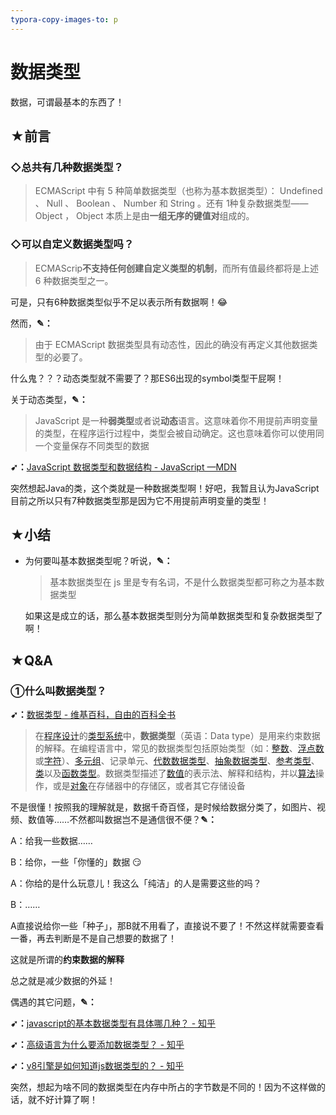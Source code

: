 ```yaml
---
typora-copy-images-to: p
---
```


# 数据类型

数据，可谓最基本的东西了！

## ★前言

### ◇总共有几种数据类型？

> ECMAScript 中有 5 种简单数据类型（也称为基本数据类型）： Undefined 、 Null 、 Boolean 、 Number
> 和 String 。还有 1种复杂数据类型—— Object ， Object 本质上是由**一组无序的键值对**组成的。

### ◇可以自定义数据类型吗？

> ECMAScrip**不支持任何创建自定义类型的机制**，而所有值最终都将是上述 6 种数据类型之一。

可是，只有6种数据类型似乎不足以表示所有数据啊！:joy:

然而，**✎：**

> 由于 ECMAScript 数据类型具有动态性，因此的确没有再定义其他数据类型的必要了。

什么鬼？？？动态类型就不需要了？那ES6出现的symbol类型干屁啊！

关于动态类型，**✎：**

> JavaScript 是一种**弱类型**或者说**动态**语言。这意味着你不用提前声明变量的类型，在程序运行过程中，类型会被自动确定。这也意味着你可以使用同一个变量保存不同类型的数据

**➹：**[JavaScript 数据类型和数据结构 - JavaScript —MDN](https://developer.mozilla.org/zh-CN/docs/Web/JavaScript/Data_structures)

突然想起Java的类，这个类就是一种数据类型啊！好吧，我暂且认为JavaScript目前之所以只有7种数据类型那是因为它不用提前声明变量的类型！





## ★小结

- 为何要叫基本数据类型呢？听说，**✎：**

  > 基本数据类型在 js 里是专有名词，不是什么数据类型都可称之为基本数据类型

  如果这是成立的话，那么基本数据类型则分为简单数据类型和复杂数据类型了啊！

## ★Q&A

### ①什么叫数据类型？

**➹：**[数据类型 - 维基百科，自由的百科全书](https://zh.wikipedia.org/wiki/%E8%B3%87%E6%96%99%E9%A1%9E%E5%9E%8B)

> 在[程序设计](https://zh.wikipedia.org/wiki/%E7%A8%8B%E5%BC%8F%E8%A8%AD%E8%A8%88)的[类型系统](https://zh.wikipedia.org/wiki/%E5%9E%8B%E5%88%A5%E7%B3%BB%E7%B5%B1)中，**数据类型**（英语：Data type）是用来约束数据的解释。在编程语言中，常见的数据类型包括原始类型（如：[整数](https://zh.wikipedia.org/wiki/%E6%95%B4%E6%95%B8)、[浮点数](https://zh.wikipedia.org/wiki/%E6%B5%AE%E9%BB%9E%E6%95%B8)或[字符](https://zh.wikipedia.org/wiki/%E5%AD%97%E5%85%83)）、[多元组](https://zh.wikipedia.org/wiki/%E5%A4%9A%E5%85%83%E7%BB%84)、记录单元、[代数数据类型](https://zh.wikipedia.org/w/index.php?title=%E4%BB%A3%E6%95%B8%E8%B3%87%E6%96%99%E5%9E%8B%E5%88%A5&action=edit&redlink=1)、[抽象数据类型](https://zh.wikipedia.org/wiki/%E6%8A%BD%E8%B1%A1%E8%B3%87%E6%96%99%E9%A1%9E%E5%9E%8B)、[参考类型](https://zh.wikipedia.org/w/index.php?title=%E5%8F%83%E8%80%83_(%E9%9B%BB%E8%85%A6%E7%A7%91%E5%AD%B8)&action=edit&redlink=1)、[类](https://zh.wikipedia.org/wiki/%E7%B1%BB_(%E8%AE%A1%E7%AE%97%E6%9C%BA%E7%A7%91%E5%AD%A6))以及[函数类型](https://zh.wikipedia.org/w/index.php?title=%E5%87%BD%E5%BC%8F%E7%89%A9%E4%BB%B6&action=edit&redlink=1)。数据类型描述了[数值](https://zh.wikipedia.org/wiki/%E6%95%B0%E5%80%BC)的表示法、解释和结构，并以[算法](https://zh.wikipedia.org/wiki/%E6%BC%94%E7%AE%97%E6%B3%95)操作，或是[对象](https://zh.wikipedia.org/wiki/%E7%89%A9%E4%BB%B6_(%E9%9B%BB%E8%85%A6%E7%A7%91%E5%AD%B8))在存储器中的存储区，或者其它存储设备

不是很懂！按照我的理解就是，数据千奇百怪，是时候给数据分类了，如图片、视频、数值等……不然都叫数据岂不是通信很不便？**✎：**

A：给我一些数据……

B：给你，一些「你懂的」数据	:smirk:

A：你给的是什么玩意儿！我这么「纯洁」的人是需要这些的吗？

B：……

A直接说给你一些「种子」，那B就不用看了，直接说不要了！不然这样就需要查看一番，再去判断是不是自己想要的数据了！

这就是所谓的**约束数据的解释**

总之就是减少数据的外延！

偶遇的其它问题，**✎：**

**➹：**[javascript的基本数据类型有具体哪几种？ - 知乎](https://www.zhihu.com/question/55770761)

**➹：**[高级语言为什么要添加数据类型？ - 知乎](https://www.zhihu.com/question/49618824)

**➹：**[v8引擎是如何知道js数据类型的？ - 知乎](https://www.zhihu.com/question/62732293)

突然，想起为啥不同的数据类型在内存中所占的字节数是不同的！因为不这样做的话，就不好计算了啊！





